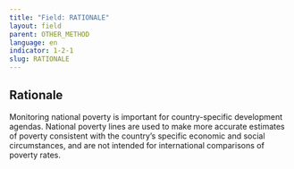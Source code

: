 ```yaml
---
title: "Field: RATIONALE"
layout: field
parent: OTHER_METHOD
language: en
indicator: 1-2-1
slug: RATIONALE
---
```

## Rationale

Monitoring national poverty is important for country-specific development agendas. National poverty lines are used to make more accurate estimates of poverty consistent with the country’s specific economic and social circumstances, and are not intended for international comparisons of poverty rates.
